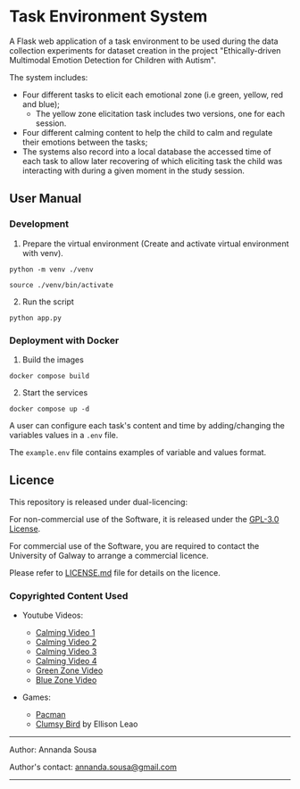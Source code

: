# Task Environment System

A Flask web application of a task environment to be used during the data collection experiments for dataset creation in
the project "Ethically-driven Multimodal Emotion Detection for Children with Autism".

The system includes:

- Four different tasks to elicit each emotional zone (i.e green, yellow, red and blue);
    - The yellow zone elicitation task includes two versions, one for each session.
- Four different calming content to help the child to calm and regulate their emotions between the tasks;
- The systems also record into a local database the accessed time of each task to allow later recovering of which
  eliciting task the child was interacting with during a given moment in the study session.

## User Manual

### Development

1. Prepare the virtual environment (Create and activate virtual environment with venv).

`python -m venv ./venv`

`source ./venv/bin/activate`

2. Run the script

`python app.py`

### Deployment with Docker

1. Build the images

`docker compose build`

2. Start the services

`docker compose up -d`

A user can configure each task's content and time by adding/changing the variables values in
a `.env` file.

The `example.env` file contains examples of variable and values format.

## Licence

This repository is released under dual-licencing:

For non-commercial use of the Software, it is released under the [GPL-3.0 License](GPL-3.md).

For commercial use of the Software, you are required to contact the University of Galway to arrange a commercial
licence.

Please refer to [LICENSE.md](LICENSE.md) file for details on the licence.

### Copyrighted Content Used

- Youtube Videos:
    - [Calming Video 1](https://www.youtube.com/embed/POP5BzZLOKk?controls=0&start=21&autoplay=1)
    - [Calming Video 2](https://www.youtube.com/embed/qUJ6nGK7wrw?controls=0&amp;start=17&autoplay=1)
    - [Calming Video 3](https://www.youtube.com/embed/y4BLQW1lCDE?controls=0&amp;start=14&autoplay=1)
    - [Calming Video 4](https://www.youtube.com/embed/TlQ1EEbBlcI?controls=0&amp;start=21&autoplay=1)
    - [Green Zone Video](https://youtu.be/VB4CCHHYOqY?si=KldC4g2z7MJOWQcr)
    - [Blue Zone Video](https://youtu.be/lVrYV0odeFY?si=lUk1S8TDQOlgqUca)

- Games:
    - [Pacman](https://pacman.com/en/history/)
    - [Clumsy Bird](https://github.com/ellisonleao/clumsy-bird) by Ellison Leao

----

Author: Annanda Sousa

Author's contact: [annanda.sousa@gmail.com](mailto:annanda.sousa@gmail.com)

----
